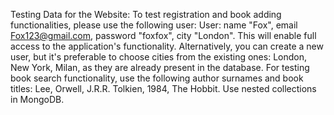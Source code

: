Testing Data for the Website: To test registration and book adding functionalities, 
please use the following user: 
User: name "Fox", email Fox123@gmail.com, 
password "foxfox", city "London". 
This will enable full access to the application's functionality. 
Alternatively, you can create a new user, but it's preferable to choose 
cities from the existing ones: London, New York, Milan, as they are already present in the database.
For testing book search functionality, use the following author 
surnames and book titles: Lee, Orwell, J.R.R. Tolkien, 1984, The Hobbit. Use nested collections in MongoDB.
